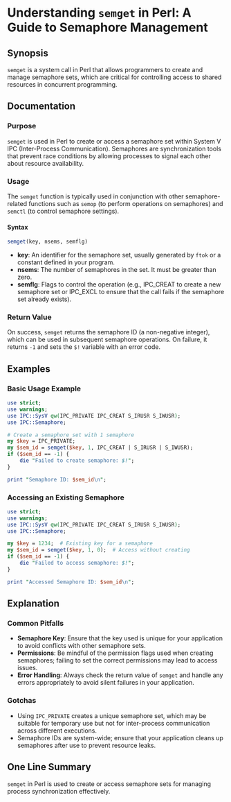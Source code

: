 <!--
Meta Description: # Understanding `semget` in Perl: A Guide to Semaphore Management ## Synopsis `semget` is a system call in Perl that allows programmers to create and ...
Meta Keywords: semaphore, semget, use, key, set
-->

# Understanding `semget` in Perl: A Guide to Semaphore Management

## Synopsis
`semget` is a system call in Perl that allows programmers to create and manage semaphore sets, which are critical for controlling access to shared resources in concurrent programming.

## Documentation
### Purpose
`semget` is used in Perl to create or access a semaphore set within System V IPC (Inter-Process Communication). Semaphores are synchronization tools that prevent race conditions by allowing processes to signal each other about resource availability.

### Usage
The `semget` function is typically used in conjunction with other semaphore-related functions such as `semop` (to perform operations on semaphores) and `semctl` (to control semaphore settings). 

#### Syntax
```perl
semget(key, nsems, semflg)
```

- **key**: An identifier for the semaphore set, usually generated by `ftok` or a constant defined in your program.
- **nsems**: The number of semaphores in the set. It must be greater than zero.
- **semflg**: Flags to control the operation (e.g., IPC_CREAT to create a new semaphore set or IPC_EXCL to ensure that the call fails if the semaphore set already exists).

### Return Value
On success, `semget` returns the semaphore ID (a non-negative integer), which can be used in subsequent semaphore operations. On failure, it returns `-1` and sets the `$!` variable with an error code.

## Examples
### Basic Usage Example
```perl
use strict;
use warnings;
use IPC::SysV qw(IPC_PRIVATE IPC_CREAT S_IRUSR S_IWUSR);
use IPC::Semaphore;

# Create a semaphore set with 1 semaphore
my $key = IPC_PRIVATE;
my $sem_id = semget($key, 1, IPC_CREAT | S_IRUSR | S_IWUSR);
if ($sem_id == -1) {
    die "Failed to create semaphore: $!";
}

print "Semaphore ID: $sem_id\n";
```

### Accessing an Existing Semaphore
```perl
use strict;
use warnings;
use IPC::SysV qw(IPC_PRIVATE IPC_CREAT S_IRUSR S_IWUSR);
use IPC::Semaphore;

my $key = 1234;  # Existing key for a semaphore
my $sem_id = semget($key, 1, 0);  # Access without creating
if ($sem_id == -1) {
    die "Failed to access semaphore: $!";
}

print "Accessed Semaphore ID: $sem_id\n";
```

## Explanation
### Common Pitfalls
- **Semaphore Key**: Ensure that the key used is unique for your application to avoid conflicts with other semaphore sets.
- **Permissions**: Be mindful of the permission flags used when creating semaphores; failing to set the correct permissions may lead to access issues.
- **Error Handling**: Always check the return value of `semget` and handle any errors appropriately to avoid silent failures in your application.

### Gotchas
- Using `IPC_PRIVATE` creates a unique semaphore set, which may be suitable for temporary use but not for inter-process communication across different executions.
- Semaphore IDs are system-wide; ensure that your application cleans up semaphores after use to prevent resource leaks.

## One Line Summary
`semget` in Perl is used to create or access semaphore sets for managing process synchronization effectively.